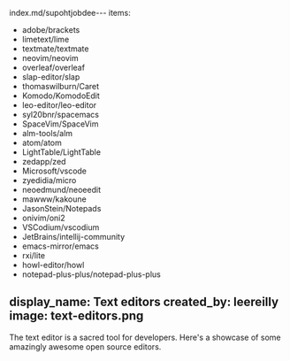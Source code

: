 index.md/supohtjobdee---
items:
 - adobe/brackets
 - limetext/lime
 - textmate/textmate
 - neovim/neovim
 - overleaf/overleaf
 - slap-editor/slap
 - thomaswilburn/Caret
 - Komodo/KomodoEdit
 - leo-editor/leo-editor
 - syl20bnr/spacemacs
 - SpaceVim/SpaceVim
 - alm-tools/alm
 - atom/atom
 - LightTable/LightTable
 - zedapp/zed
 - Microsoft/vscode
 - zyedidia/micro
 - neoedmund/neoeedit
 - mawww/kakoune
 - JasonStein/Notepads
 - onivim/oni2
 - VSCodium/vscodium
 - JetBrains/intellij-community
 - emacs-mirror/emacs
 - rxi/lite
 - howl-editor/howl
 - notepad-plus-plus/notepad-plus-plus

display_name: Text editors
created_by: leereilly
image: text-editors.png
---
The text editor is a sacred tool for developers. Here's a showcase of some amazingly awesome open source editors.
